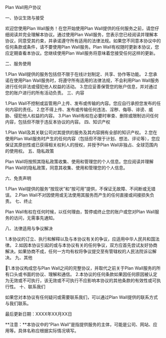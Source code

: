 Plan Wall用户协议

一、协议生效与接受

欢迎您使用Plan Wall服务！在您开始使用Plan Wall提供的任何服务之前，请您仔细阅读并完全理解本协议。通过使用Plan Wall服务，您表示您已经阅读并理解本协议，同意受其约束，并承诺遵守所有适用的法律法规。如果您不同意本协议中的任何条款或条件，请不要使用Plan Wall服务。Plan Wall有权随时更新本协议，您应定期查看本协议。您继续使用Plan Wall服务将意味着您接受任何这样的更新。

二、服务使用

1.Plan Wall提供的服务包括但不限于在线计划制定、共享、协作等功能。
2.您承诺在使用Plan Wall服务时，将遵守所有适用的法律法规，不会利用Plan Wall服务进行任何非法或侵犯他人权益的活动。
3.您应妥善保管您的账户信息，并对通过您的账户进行的所有活动负责。
三、内容

1.Plan Wall不控制或监管用户上传、发布或传输的内容。您应自行承担您发布的任何内容的责任。
2.您不得上传、发布或传输任何违法、淫秽、侮辱、诽谤、威胁、侵犯他人权益的内容。
3.Plan Wall有权在必要时审查、删除或限制访问任何内容，包括但不限于违反本协议的内容。
四、知识产权

1.Plan Wall及其关联公司对其提供的服务及其内容拥有全部的知识产权。
2.您在使用Plan Wall服务时产生的任何内容（包括但不限于计划、想法、评论等），您应保证其原创性或已获得相关权利人的授权，并授予Plan Wall非独占、全球范围内的使用权。
五、隐私政策

Plan Wall将按照其隐私政策收集、使用和管理您的个人信息。您应阅读并理解Plan Wall的隐私政策，同意其收集、使用和管理您的个人信息。

六、免责声明

1.Plan Wall提供的服务“按现状”和“按可用”提供，不保证无故障、不间断或无错误。
2.Plan Wall不对因使用或无法使用其服务而产生的任何直接或间接损失负责。
七、终止

Plan Wall有权在任何时候，以任何理由，暂停或终止您的账户或您对Plan Wall服务的访问，无需事先通知。

八、法律适用与争议解决

1.本协议的订立、执行和解释以及与本协议有关的争议，应适用中华人民共和国法律。
2.如因本协议引起的或与本协议有关的任何争议，双方应首先尝试友好协商解决。如果协商不成，任何一方均有权将争议提交至有管辖权的人民法院诉讼解决。
九、其他

1.本协议构成您与Plan Wall之间的完整协议，并取代之前关于Plan Wall服务的所有口头或书面的协议、理解和通信。
2.本协议的任何条款如果因任何原因被认定为无效或不可执行，该无效或不可执行不应影响本协议的其他条款的有效性或可执行性。
十、联系我们

如果您对本协议有任何疑问或需要联系我们，可以通过Plan Wall提供的联系方式与我们联系。

最后更新日期：XXXX年XX月XX日

**注意：**本协议中的“Plan Wall”是指提供服务的主体，可能是公司、网站、应用等。具体名称应根据实际情况填写。

